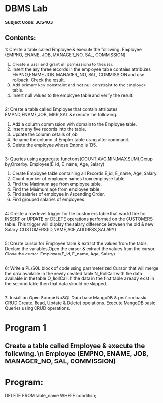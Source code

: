 # DBMS Lab
#### Subject Code: BCS403
## Contents:  
1: Create a table called Employee & execute the following.
Employee (EMPNO, ENAME, JOB, MANAGER_NO, SAL, COMMISSION)
1. Create a user and grant all permissions to theuser.
2. Insert the any three records in the employee table contains attributes
EMPNO,ENAME JOB, MANAGER_NO, SAL, COMMISSION and use rollback.
Check the result.
3. Add primary key constraint and not null constraint to the employee table.
4. Insert null values to the employee table and verify the result.
##
2: Create a table called Employee that contain attributes EMPNO,ENAME,JOB, MGR,SAL &
execute the following.
1. Add a column commission with domain to the Employee table.
2. Insert any five records into the table.
3. Update the column details of job
4. Rename the column of Employ table using alter command.
5. Delete the employee whose Empno is 105.
##
3: Queries using aggregate functions(COUNT,AVG,MIN,MAX,SUM),Group by,Orderby.
Employee(E_id, E_name, Age, Salary)
1. Create Employee table containing all Records E_id, E_name, Age, Salary.
2. Count number of employee names from employee table
3. Find the Maximum age from employee table.
4. Find the Minimum age from employee table.
5. Find salaries of employee in Ascending Order.
6. Find grouped salaries of employees.
##
4: Create a row level trigger for the customers table that would fire for INSERT or UPDATE or DELETE operations performed on the CUSTOMERS table. This trigger will display the salary difference between the old & new Salary.
CUSTOMERS(ID,NAME,AGE,ADDRESS,SALARY)
##
5: Create cursor for Employee table & extract the values from the table. Declare the variables,Open the cursor & extract the values from the cursor. Close the cursor. Employee(E_id, E_name, Age, Salary)
##
6: Write a PL/SQL block of code using parameterized Cursor, that will merge the data available in the newly created table N_RollCall with the data available in the table O_RollCall. If the data in the first table already exist in the second table then  that data should be skipped.
##
7: Install an Open Source NoSQL Data base MangoDB & perform basic CRUD(Create, Read,
Update & Delete) operations. Execute MangoDB basic Queries using CRUD operations.
##
# Program 1
## Create a table called Employee & execute the following. \n Employee (EMPNO, ENAME, JOB, MANAGER_NO, SAL, COMMISSION)

# Program:
DELETE FROM table_name WHERE condition;

